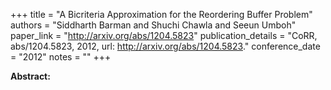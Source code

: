 +++
title = "A Bicriteria Approximation for the Reordering Buffer Problem"
authors = "Siddharth Barman and Shuchi Chawla and Seeun Umboh"
paper_link = "http://arxiv.org/abs/1204.5823"
publication_details = "CoRR, abs/1204.5823, 2012, url: <a href='http://arxiv.org/abs/1204.5823' target='_blank'>http://arxiv.org/abs/1204.5823</a>."
conference_date = "2012"
notes = ""
+++

<b>Abstract:</b>
